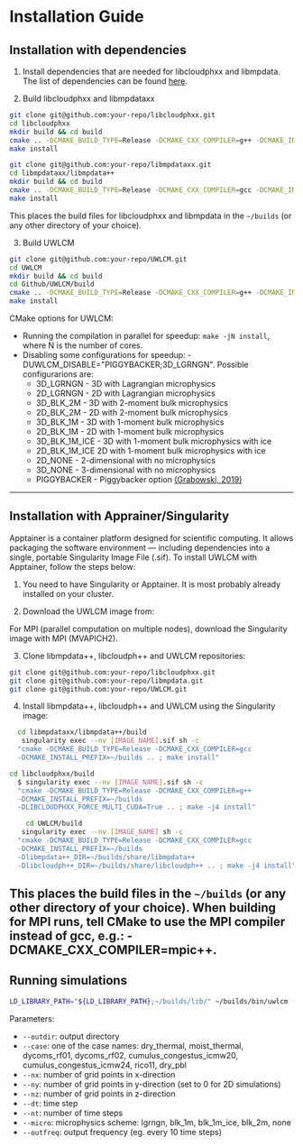 # Installation Guide

## Installation with dependencies

1. Install dependencies that are needed for libcloudphxx and libmpdata. The list of dependencies can be found [here]().

2. Build libcloudphxx and libmpdataxx

```bash
git clone git@github.com:your-repo/libcloudphxx.git
cd libcloudphxx
mkdir build && cd build
cmake .. -DCMAKE_BUILD_TYPE=Release -DCMAKE_CXX_COMPILER=g++ -DCMAKE_INSTALL_PREFIX=~/builds
make install
```

```bash
git clone git@github.com:your-repo/libmpdataxx.git
cd libmpdataxx/libmpdata++
mkdir build && cd build
cmake .. -DCMAKE_BUILD_TYPE=Release -DCMAKE_CXX_COMPILER=gcc -DCMAKE_INSTALL_PREFIX=~/builds
make install
```
This places the build files for libcloudphxx and libmpdata in the `~/builds` (or any other directory of your choice).

3. Build UWLCM

```bash
git clone git@github.com:your-repo/UWLCM.git
cd UWLCM
mkdir build && cd build
cd Github/UWLCM/build
cmake .. -DCMAKE_BUILD_TYPE=Release -DCMAKE_CXX_COMPILER=g++ -DCMAKE_INSTALL_PREFIX=~/builds -Dlibmpdata++_DIR=~/builds/share/libmpdata++ -Dlibcloudph++_DIR=~/builds/share/libcloudph++
make install
```

CMake options for UWLCM:
- Running the compilation in parallel for speedup: `make -jN install`, where N is the number of cores.
- Disabling some configurations for speedup: -DUWLCM_DISABLE="PIGGYBACKER;3D_LGRNGN". Possible configurarions are:
    - 3D_LGRNGN - 3D with Lagrangian microphysics
    - 2D_LGRNGN - 2D with Lagrangian microphysics
    - 3D_BLK_2M - 3D with 2-moment bulk microphysics
    - 2D_BLK_2M - 2D with 2-moment bulk microphysics
    - 3D_BLK_1M - 3D with 1-moment bulk microphysics
    - 2D_BLK_1M - 2D with 1-moment bulk microphysics
    - 3D_BLK_1M_ICE - 3D with 1-moment bulk microphysics with ice
    - 2D_BLK_1M_ICE 2D with 1-moment bulk microphysics with ice
    - 2D_NONE - 2-dimensional with no microphysics
    - 3D_NONE - 3-dimensional with no microphysics
    - PIGGYBACKER - Piggybacker option [(Grabowski, 2019)](https://adgeo.copernicus.org/articles/49/105/2019/)
---

## Installation with Apprainer/Singularity
Apptainer is a container platform designed for scientific computing. It allows packaging the software environment — including dependencies into a single, portable Singularity Image File (.sif). To install UWLCM with Apptainer, follow the steps below:

1. You need to have Singularity or Apptainer. It is most probably already installed on your cluster.

2. Download the UWLCM image from:
   
For MPI (parallel computation on multiple nodes), download the Singularity image with MPI (MVAPICH2).

3. Clone libmpdata++, libcloudph++ and UWLCM repositories:
```bash
git clone git@github.com:your-repo/libcloudphxx.git
git clone git@github.com:your-repo/libmpdata.git
git clone git@github.com:your-repo/UWLCM.git
```

4. Install libmpdata++, libcloudph++ and UWLCM using the Singularity image:

```bash
  cd libmpdataxx/libmpdata++/build
   singularity exec --nv [IMAGE_NAME].sif sh -c
  "cmake -DCMAKE_BUILD_TYPE=Release -DCMAKE_CXX_COMPILER=gcc
  -DCMAKE_INSTALL_PREFIX=~/builds .. ; make install"
```
```bash
cd libcloudphxx/build
  $ singularity exec --nv [IMAGE_NAME].sif sh -c
  "cmake -DCMAKE_BUILD_TYPE=Release -DCMAKE_CXX_COMPILER=g++
  -DCMAKE_INSTALL_PREFIX=~/builds
  -DLIBCLOUDPHXX_FORCE_MULTI_CUDA=True .. ; make -j4 install"
```
```bash
    cd UWLCM/build
   singularity exec --nv [IMAGE_NAME] sh -c
  "cmake -DCMAKE_BUILD_TYPE=Release -DCMAKE_CXX_COMPILER=gcc
  -DCMAKE_INSTALL_PREFIX=~/builds
  -Dlibmpdata++_DIR=~/builds/share/libmpdata++
  -Dlibcloudph++_DIR=~/builds/share/libcloudph++ .. ; make -j4 install" 
```
This places the build files in the `~/builds` (or any other directory of your choice).
When building for MPI runs, tell CMake to use the MPI compiler instead of gcc, e.g.:
-DCMAKE_CXX_COMPILER=mpic++.
---

## Running simulations

```bash
LD_LIBRARY_PATH="${LD_LIBRARY_PATH};~/builds/lib/" ~/builds/bin/uwlcm --outdir=~/output --case=moist_thermal --nx=50 --ny=0 --nz=50 --dt=0.1 --nt=50 --micro=lgrngn --outfreq=10
```

Parameters:
- `--outdir`: output directory
- `--case`: one of the case names: dry_thermal, moist_thermal, dycoms_rf01, dycoms_rf02, cumulus_congestus_icmw20, cumulus_congestus_icmw24, rico11, dry_pbl
- `--nx`: number of grid points in x-direction
- `--ny`: number of grid points in y-direction (set to 0 for 2D simulations)
- `--nz`: number of grid points in z-direction
- `--dt`: time step
- `--nt`: number of time steps
- `--micro`: microphysics scheme: lgrngn, blk_1m, blk_1m_ice, blk_2m, none
- `--outfreq`: output frequency (eg. every 10 time steps)